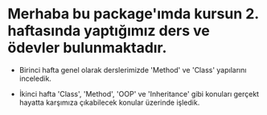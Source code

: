 # Merhaba bu package'ımda kursun 2. haftasında yaptığımız ders ve ödevler bulunmaktadır.

* Birinci hafta genel olarak derslerimizde 'Method' ve 'Class' yapılarını inceledik.

* İkinci hafta 'Class', 'Method', 'OOP' ve 'Inheritance' gibi konuları gerçekt hayatta karşımıza çıkabilecek konular
üzerinde işledik.